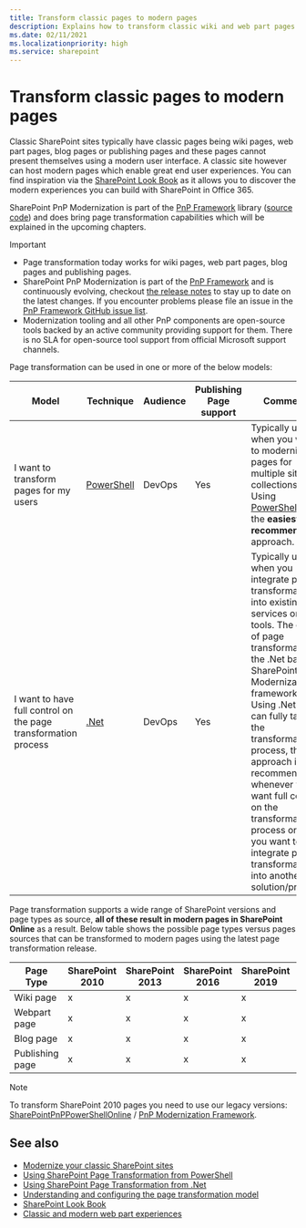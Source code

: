 ```yaml
---
title: Transform classic pages to modern pages
description: Explains how to transform classic wiki and web part pages into modern pages
ms.date: 02/11/2021
ms.localizationpriority: high
ms.service: sharepoint
---
```


# Transform classic pages to modern pages

Classic SharePoint sites typically have classic pages being wiki pages, web part pages, blog pages or publishing pages and these pages cannot present themselves using a modern user interface. A classic site however can host modern pages which enable great end user experiences. You can find inspiration via the [SharePoint Look Book](https://sharepointlookbook.azurewebsites.net/) as it allows you to discover the modern experiences you can build with SharePoint in Office 365.

SharePoint PnP Modernization is part of the [PnP Framework](https://github.com/pnp/pnpframework) library ([source code](https://github.com/pnp/pnpframework/tree/dev/src/lib/PnP.Framework/Modernization)) and does bring page transformation capabilities which will be explained in the upcoming chapters.

> [!IMPORTANT]
> - Page transformation today works for wiki pages, web part pages, blog pages and publishing pages.
> - SharePoint PnP Modernization is part of the [PnP Framework](https://github.com/pnp/pnpframework) and is continuously evolving, checkout [the release notes](https://github.com/pnp/pnpframework/blob/dev/src/lib/CHANGELOG.md) to stay up to date on the latest changes. If you encounter problems please file an issue in the [PnP Framework GitHub issue list](https://github.com/pnp/pnpframework/issues).
> - Modernization tooling and all other PnP components are open-source tools backed by an active community providing support for them. There is no SLA for open-source tool support from official Microsoft support channels.

Page transformation can be used in one or more of the below models:

Model | Technique | Audience | Publishing Page support | Comments
------|---------- |----------|-------------------------|---------
I want to transform pages for my users | [PowerShell](modernize-userinterface-site-pages-powershell.md) | DevOps | Yes | Typically used when you want to modernize pages for multiple site collections. Using [PowerShell](modernize-userinterface-site-pages-powershell.md) is the **easiest and recommended** approach.
I want to have full control on the page transformation process | [.Net](modernize-userinterface-site-pages-dotnet.md) | DevOps | Yes | Typically used when you integrate page transformation into existing services or tools. The core of page transformation is the .Net based SharePoint PnP Modernization framework. Using .Net you can fully tailor the transformation process, this approach is recommended whenever you want full control on the transformation process or when you want to integrate page transformation into another solution/product.

Page transformation supports a wide range of SharePoint versions and page types as source, **all of these result in modern pages in SharePoint Online** as a result. Below table shows the possible page types versus pages sources that can be transformed to modern pages using the latest page transformation release.

Page Type | SharePoint 2010 | SharePoint 2013 | SharePoint 2016 | SharePoint 2019 | SharePoint Online
----------|-----------------|-----------------|-----------------|-----------------|------------------
Wiki page | x | x | x | x | x
Webpart page | x | x | x | x | x
Blog page | x | x | x | x | x
Publishing page | x | x | x | x | x

> [!Note]
> To transform SharePoint 2010 pages you need to use our legacy versions: [SharePointPnPPowerShellOnline](https://www.powershellgallery.com/packages/SharePointPnPPowerShellOnline/3.29.2101.0) / [PnP Modernization Framework](https://www.nuget.org/packages/SharePointPnPModernizationOnline/).

## See also

- [Modernize your classic SharePoint sites](modernize-classic-sites.md)
- [Using SharePoint Page Transformation from PowerShell](modernize-userinterface-site-pages-powershell.md)
- [Using SharePoint Page Transformation from .Net](modernize-userinterface-site-pages-dotnet.md)
- [Understanding and configuring the page transformation model](modernize-userinterface-site-pages-model.md)
- [SharePoint Look Book](https://adoption.microsoft.com/en-us/sharepoint-look-book/)
- [Classic and modern web part experiences](https://support.office.com/article/classic-and-modern-web-part-experiences-3fdae6c3-8fc1-49ab-8708-8c104b882e64)
